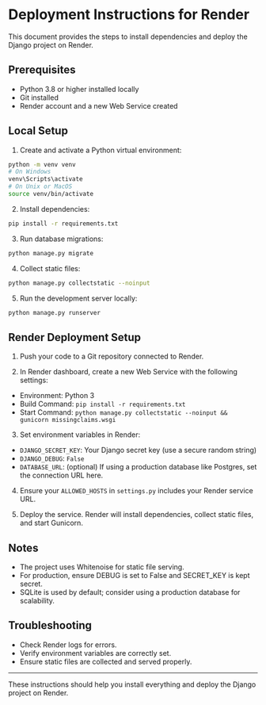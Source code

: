 # Deployment Instructions for Render

This document provides the steps to install dependencies and deploy the Django project on Render.

## Prerequisites

- Python 3.8 or higher installed locally
- Git installed
- Render account and a new Web Service created

## Local Setup

1. Create and activate a Python virtual environment:

```bash
python -m venv venv
# On Windows
venv\Scripts\activate
# On Unix or MacOS
source venv/bin/activate
```

2. Install dependencies:

```bash
pip install -r requirements.txt
```

3. Run database migrations:

```bash
python manage.py migrate
```

4. Collect static files:

```bash
python manage.py collectstatic --noinput
```

5. Run the development server locally:

```bash
python manage.py runserver
```

## Render Deployment Setup

1. Push your code to a Git repository connected to Render.

2. In Render dashboard, create a new Web Service with the following settings:

- Environment: Python 3
- Build Command: `pip install -r requirements.txt`
- Start Command: `python manage.py collectstatic --noinput && gunicorn missingclaims.wsgi`

3. Set environment variables in Render:

- `DJANGO_SECRET_KEY`: Your Django secret key (use a secure random string)
- `DJANGO_DEBUG`: `False`
- `DATABASE_URL`: (optional) If using a production database like Postgres, set the connection URL here.

4. Ensure your `ALLOWED_HOSTS` in `settings.py` includes your Render service URL.

5. Deploy the service. Render will install dependencies, collect static files, and start Gunicorn.

## Notes

- The project uses Whitenoise for static file serving.
- For production, ensure DEBUG is set to False and SECRET_KEY is kept secret.
- SQLite is used by default; consider using a production database for scalability.

## Troubleshooting

- Check Render logs for errors.
- Verify environment variables are correctly set.
- Ensure static files are collected and served properly.

---

These instructions should help you install everything and deploy the Django project on Render.
